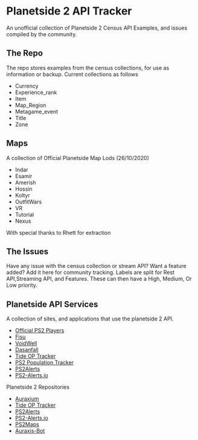 
# Planetside 2 API Tracker
An unofficial collection of Planetside 2 Census API Examples, and issues compiled by the community.

## The Repo
The repo stores examples from the census collections, for use as information or backup. Current collections as follows

 - Currency
 - Experience_rank
 - Item
 - Map_Region
 - Metagame_event
 - Title
 - Zone
 
 ## Maps
A collection of Official Planetside Map Lods (26/10/2020)

 - Indar
 - Esamir
 - Amerish
 - Hossin
 - Koltyr
 - OutfitWars
 - VR
 - Tutorial
 - Nexus
 
With special thanks to Rhett for extraction 

##  The Issues
Have any issue with the census collection or stream API? Want a feature added? Add it here for community tracking.
Labels are split for Rest API,Streaming API, and Features. These can then have a High, Medium, Or Low priority.

## Planetside API Services
A collection of sites, and applications that use the planetside 2 API.

 - [Official PS2 Players](https://www.planetside2.com/players)
 - [Fisu](https://ps2.fisu.pw/)
 - [VoidWell](https://voidwell.com)
 - [Dasanfall](http://stats.dasanfall.com/ps2/news/)
 - [Tide OP Tracker](http://tide-op-tracker.ddns.net/)
 - [PS2 Population Tracker](https://ps2.nice.kiwi/)
 - [PS2Alerts](https://ps2alerts.com/)
 - [PS2-Alerts.io](ps2-alerts.github.io)

 Planetside 2 Repositories

- [Auraxium](https://github.com/leonhard-s/auraxium)
- [Tide OP Tracker](https://github.com/Varunda/topt)
- [PS2Alerts](https://github.com/ps2alerts)
- [PS2-Alerts.io](https://github.com/ps2-alerts/ps2-alerts.github.io)
- [PS2Maps](https://github.com/ps2maps/ps2maps.com)
- [Auraxis-Bot](https://github.com/ultimastormGH/auraxis-bot)

